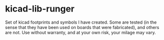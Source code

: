 # kicad-lib-runger

Set of kicad footprints and symbols I have created. Some are tested (in the sense that they have been used on boards that were fabricated), and others are not. Use without warranty, and at your own risk, your milage may vary.

